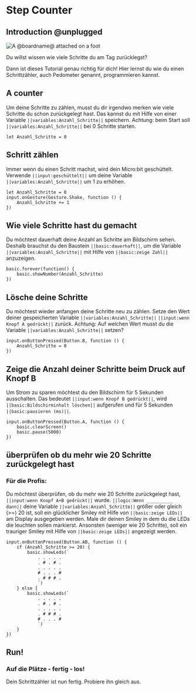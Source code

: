 # Step Counter

## Introduction @unplugged

![A @boardname@ attached on a foot](/static/mb/projects/step-counter.png)

Du willst wissen wie viele Schritte du am Tag zurücklegst?

Dann ist dieses Tutorial genau richtig für dich!
Hier lernst du wie du einen Schrittzähler, auch Pedometer genannt, programmieren kannst.

## A counter
Um deine Schritte zu zählen, musst du dir irgendwo merken wie viele Schritte du schon zurückgelegt hast. Das kannst du mit Hilfe von einer Variable ``||variables:Anzahl_Schritte||`` speichern. Achtung: beim Start soll ``||variables:Anzahl_Schritte||`` bei 0 Schritte starten. 

```blocks
let Anzahl_Schritte = 0
```

## Schritt zählen
Immer wenn du einen Schritt machst, wird dein Micro:bit geschüttelt. Verwende ``||input:geschüttelt||`` um deine Variable ``||variables:Anzahl_Schritte||`` um 1 zu erhöhen.

```blocks
let Anzahl_Schritte = 0
input.onGesture(Gesture.Shake, function () {
    Anzahl_Schritte += 1
})
```

## Wie viele Schritte hast du gemacht
Du möchtest dauerhaft deine Anzahl an Schritte am Bildschirm sehen. Deshalb brauchst du den Baustein ``||basic:dauerhaft||``, um die Variable ``||variables:Anzahl_Schritte||`` mit Hilfe von ``||basic:zeige Zahl||`` anzuzeigen.

```blocks
basic.forever(function() {
    basic.showNumber(Anzahl_Schritte)
})
```



## Lösche deine Schritte
Du möchtest wieder anfangen deine Schritte neu zu zählen. Setze den Wert deiner gespeicherten Variable ``||variables:Anzahl_Schritte||`` ``||input:wenn Knopf A gedrückt||`` zurück. Achtung: Auf welchen Wert musst du die Variable ``||variables:Anzahl_Schritte||`` setzen?

```blocks
input.onButtonPressed(Button.B, function () {
    Anzahl_Schritte = 0
})
```

## Zeige die Anzahl deiner Schritte beim Druck auf Knopf B
Um Strom zu sparen möchtest du den Bildschirm für 5 Sekunden ausschalten. Das bedeutet ``||input:wenn Knopf B gedrückt||``, wird ``||basic:Bildschirminhalt löschen||`` aufgerufen und für 5 Sekunden ``||basic:pausieren (ms)||``.

```blocks
input.onButtonPressed(Button.A, function () {
    basic.clearScreen()
    basic.pause(5000)
})
```



## überprüfen ob du mehr wie 20 Schritte zurückgelegt hast
### Für die Profis:
Du möchtest überprüfen, ob du mehr wie 20 Schritte zurückgelegt hast, ``||input:wenn Knopf A+B gedrückt||`` wurde.
``||logic:Wenn __________ dann||`` deine Variable ``||variables:Anzahl_Schritte||`` größer oder gleich (>=) 20 ist, soll ein glücklicher Smiley mit Hilfe von ``||basic:zeige LEDs||`` am Display ausgegeben werden. Male dir deinen Smiley in dem du die LEDs die leuchten sollen markierst. Ansonsten (weniger wie 20 Schritte), soll ein trauriger Smiley mit Hilfe von ``||basic:zeige LEDs||`` angezeigt werden.

```blocks
input.onButtonPressed(Button.AB, function () {
    if (Anzahl_Schritte >= 20) {
        basic.showLeds(`
            . . . . .
            . # . # .
            . . . . .
            # . . . #
            . # # # .
            `)
    } else {
        basic.showLeds(`
            . . . . .
            . # . # .
            . . . . .
            . # # # .
            # . . . #
            `)
    }
})
```


## Run!
### Auf die Plätze - fertig - los!
Dein Schrittzähler ist nun fertig. Probiere ihn gleich aus.

<script src="https://makecode.com/gh-pages-embed.js"></script><script>makeCodeRender("{{ site.makecode.home_url }}", "{{ site.github.owner_name }}/{{ site.github.repository_name }}");</script>
